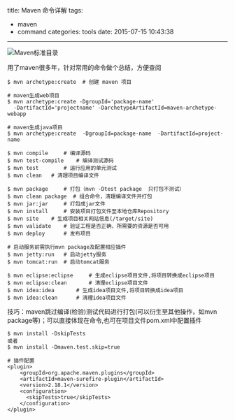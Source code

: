 title: Maven 命令详解
tags:
  - maven
  - command
categories: tools
date: 2015-07-15 10:43:38
---
<img src="http://7xlmfk.com1.z0.glb.clouddn.com/imgs/article/maven-standard-dir.png" alt="Maven标准目录" />

用了maven很多年，针对常用的命令做个总结，方便查阅
    
    $ mvn archetype:create	# 创建 maven 项目

    # maven生成web项目
    $ mvn archetype:create -DgroupId='package-name' 
      -DartifactId='projectname' -DarchetypeArtifactId=maven-archetype-webapp

    # maven生成java项目
    $ mvn archetype:create  -DgroupId=package-name  -DartifactId=project-name  

    $ mvn compile     # 编译源码
    $ mvn test-compile    # 编译测试源码
    $ mvn test        # 运行应用的单元测试
    $ mvn clean   # 清理项目编译文件

<!-- more -->

    $ mvn package     # 打包（mvn -Dtest package  只打包不测试）
    $ mvn clean package  # 组合命令，清理编译文件并打包
    $ mvn jar:jar     # 打包成jar文件
    $ mvn install     # 安装项目打包文件至本地仓库Repository
    $ mvn site    # 生成项目相关网站信息(/target/site)
    $ mvn validate    # 验证工程是否正确，所需要的资源是否可用
    $ mvn deploy      # 发布项目

    # 启动服务前需执行mvn package及配置相应插件
    $ mvn jetty:run   # 启动jetty服务
    $ mvn tomcat:run  # 启动tomcat服务

    $ mvn eclipse:eclipse     # 生成eclipse项目文件,将项目转换成eclipse项目
    $ mvn eclipse:clean       # 清理eclipse项目文件
    $ mvn idea:idea       # 生成idea项目文件,将项目转换成idea项目
    $ mvn idea:clean      # 清理idea项目文件

技巧：maven跳过编译(检验)测试代码进行打包(可以衍生至其他操作，如mvn package等)；可以直接体现在命令,也可在项目文件pom.xml中配置插件

    $ mvn install -DskipTests
    或者
    $ mvn install -Dmaven.test.skip=true

    # 插件配置
    <plugin>  
        <groupId>org.apache.maven.plugins</groupId>  
        <artifactId>maven-surefire-plugin</artifactId>  
        <version>2.18.1</version>  
        <configuration>  
          <skipTests>true</skipTests>  
        </configuration>  
    </plugin>  





